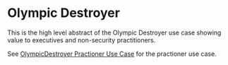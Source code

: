 # Olympic Destroyer

This is the high level abstract of the Olympic Destroyer use case showing value to executives and non-security practitioners.

See [OlympicDestroyer Practioner Use Case](../../PractionerUseCases/README.md) for the practioner use case.
